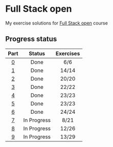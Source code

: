 # Full Stack open

My exercise solutions for [Full Stack open](https://fullstackopen.com/) course

## Progress status

| Part           | Status      | Exercises |
| :------------: | :---------: | :-------: |
| [0](./part_0/) | Done        | 6/6       |
| [1](./part_1/) | Done        | 14/14     |
| [2](./part_2/) | Done        | 20/20     |
| [3](./part_3/) | Done        | 22/22     |
| [4](./part_4/) | Done        | 23/23     |
| [5](./part_5/) | Done        | 23/23     |
| [6](./part_6/) | Done        | 24/24     |
| [7](./part_7/) | In Progress | 8/21      |
| [8](./part_8/) | In Progress | 12/26     |
| [9](./part_9/) | In Progress | 13/29     |
